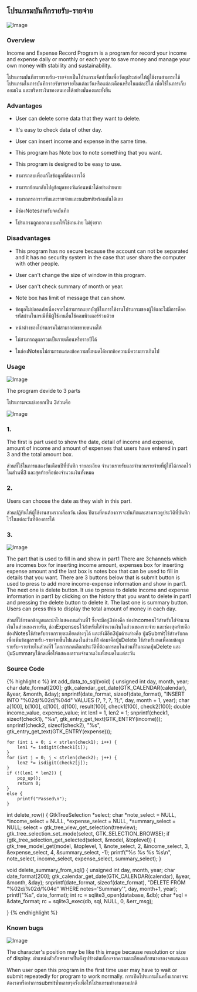 ## โปรแกรมบันทึกรายรับ-รายจ่าย

![Image](https://i.imgur.com/WepDreA.jpg)

### Overview

Income and Expense Record Program is a program for record your income and expense daily or monthly or each year to save money and manage your own money with stability and sustainability.

โปรแกรมบันทึกรายรายรับ-รายจ่ายเป็นโปรแกรมจัดทำขึ้นเพื่อวัตถุประสงค์ให้ผู้ใช้งานสามารถใช้โปรแกรมในการบันทึกรายรับรายจ่ายในแต่ละวันหรือแต่ละเดือนหรือในแต่ละปีได้ เพื่อใช้ในการเก็บออมเงิน และบริหารเงินของตนเองได้อย่างมั่นคงและยั่งยืน

### Advantages

- User can delete some data that they want to delete.

- It's easy to check data of other day.

- User can insert income and expense in the same time.

- This program has Note box to note something that you want.

- This program is designed to be easy to use.

- สามารถลบเพื่อแก้ไขข้อมูลที่ต้องการได้
- สามารถย้อนกลับไปดูข้อมูลของวันก่อนหน้าได้อย่างง่ายดาย
- สามรถกรอกรายรับและรายจ่ายและsubmitพร้อมกันได้เลย
- มีช่องNotesสำหรับจดบันทึก
- โปรแกรมถูกออกแบบมาให้ใช้งานง่าย ไม่ยุ่งยาก

### Disadvantages

- This program has no secure because the account can not be separated and it has no security system in the case that user share the computer with other people.

- User can't change the size of window in this program.

- User can't check summary of month or year.

- Note box has limit of message that can show. 

- ข้อมูลไม่ปลอดภัยเนื่องจากไม่สามารถแยกบัญชีในการใช้งานโปรแกรมของผู้ใช้และไม่มีการล็อครหัสผ่านในกรณีที่มีผู้ใช้งานอื่นใช้คอมพิวเตอร์ร่วมด้วย
- หน้าต่างของโปรแกรมไม่สามาถย่อขยายขนาดได้
- ไม่สามารถดูผลรวมเป็นรายเดือนหรือรายปีได้
- ในช่องNotesไม่สามารถแสดงข้อความทั้งหมดได้หากข้อความมีความยาวเกินไป

### Usage

![Image](https://i.imgur.com/ka1L0OY.jpg)

The program devide to 3 parts 

โปรแกรมจะแบ่งออกเป็น 3ส่วนคือ

![Image](https://i.imgur.com/dGfH7bR.jpg)

### 1.
  The first is part used to show the date, detail of income and expense, amount of income and amount of expenses that users have entered in part 3 and the total amount box.
  
  ส่วนที่ใช้ในการแสดงวันเดือนปีที่บันทึก รายละเอียด จำนวนรายรับและจำนวนรายจ่ายที่ผู้ใช้ได้กรอกไว้ในส่วนที่3 และสุดท้ายคือช่องจำนวนเงินทั้งหมด

### 2.
  Users can choose the date as they wish in this part. 
  
  ส่วนปฎิทินให้ผู้ใช้งานสามราถเลือกวัน เดือน ปีตามที่ตนต้องการจะบันทึกและสามารถดูประวิติที่บันทึกไว้ในแต่ละวันที่ต้องการได้

### 3.

![Image](https://i.imgur.com/V3zAuIe.jpg)

  The part that is used to fill in and show in part1 There are 3channels which are incomes box for inserting income amount, expenses box for inserting expense amount and the last box is notes box that can be used to fill in details that you want. There are 3 buttons below that is submit button is used to press to add more income-expense information and show in part1. The next one is delete button. It use to press to delete income and expense information in part1 by clicking on the history that you want to delete in part1 and pressing the delete button to delete it. The last one is summary button. Users can press this to display the total amount of money in each day. 
  
  ส่วนที่ใช้กรอกข้อมูลและนำไปแสดงบนส่วนที่1 ซึ่งจะมีอยู่3ช่องคือ ช่องIncomesไว้สำหรับใส่จำนวนเงินในส่วนของรายรับ, ช่องExpensesไว้สำหรับใส่จำนวนเงินในส่วนของรายจ่าย และช่องสุดท้ายคือช่องNotesใช้สำหรับกรอกรายละเอียดต่างๆได้ และยังมีอีก3ปุ่มด้านล่างคือ ปุ่มSubmitใช้สำหรับกดเพื่อเพิ่มข้อมูลรายรับ-รายจ่ายขึ้นไปแสดงในส่วนที่1 ต่อมาคือปุ่มDelete ใช้สำหรับกดเพื่อลบข้อมูลรายรับ-รายจ่ายในส่วนที่1 โดยการกดเลือกประวัติที่ต้องการลบในส่วนที่1และกดปุ่มDelete และปุ่มSummaryใช้กดเพื่อให้แสดงผลรวมจำนวนเงินทั้งหมดในแต่ละวัน

### Source Code

{% highlight c %}
int add_data_to_sql(void) {
	unsigned int day, month, year;
	char date_format[200];
	gtk_calendar_get_date(GTK_CALENDAR(calendar), &year, &month, &day);
	snprintf(date_format, sizeof(date_format), "INSERT INTO \"%02d/%02d/%04d\" VALUES (?, ?, ?, ?);", day, month + 1, year);
	char a[100], b[100], c[100], d[100], result[100], check1[100], check2[100];
	double income_value, expense_value;
	int len1 = 1, len2 = 1;
	snprintf(check1, sizeof(check1), "%s", gtk_entry_get_text(GTK_ENTRY(income)));
	snprintf(check2, sizeof(check2), "%s", gtk_entry_get_text(GTK_ENTRY(expense)));

	for (int i = 0; i < strlen(check1); i++) {
		len1 *= isdigit(check1[i]);
	}
	for (int j = 0; j < strlen(check2); j++) {
		len2 *= isdigit(check2[j]);
	}
	if (!(len1 * len2)) {
		pop_up();
		return 0;
	}
	else {
		printf("Passed\n");
	}


int delete_row() {
	GtkTreeSelection *select;
	char *note_select = NULL, *income_select = NULL, *expense_select = NULL, *summary_select = NULL;
	select = gtk_tree_view_get_selection(treeview);
	gtk_tree_selection_set_mode(select, GTK_SELECTION_BROWSE);
	if (gtk_tree_selection_get_selected(select, &model, &toplevel)) {
		gtk_tree_model_get(model, &toplevel, 1, &note_select, 2, &income_select, 3, &expense_select, 4, &summary_select, -1);
		printf("%s %s %s %s\n", note_select, income_select, expense_select, summary_select);
	}


void delete_summary_from_sql() {
	unsigned int day, month, year;
	char date_format[200];
	gtk_calendar_get_date(GTK_CALENDAR(calendar), &year, &month, &day);
	snprintf(date_format, sizeof(date_format), "DELETE FROM \"%02d/%02d/%04d\" WHERE notes='Summary'", day, month+1, year);
	printf("%s", date_format);
	int rc = sqlite3_open(database, &db);
	char *sql = &date_format;
	rc = sqlite3_exec(db, sql, NULL, 0, &err_msg);

}
{% endhighlight %}

### Known bugs

![Image](https://i.imgur.com/l4FzB9a.jpg)

The character's position may be like this image because resolution or size of display.
ตำแหน่งตัวอักษรอาจเป็นดังรูปข้างต้นเนื่องจากความละเอียดหรือขนาดของจอแสดงผล

When user open this program in the first time user may have to wait or submit repeatedly for program to work normally.
การเปิดโปรแกรมในครั้งแรกอาจจะต้องรอหรือทำการsubmitซ้ำหลายๆครั้งเพื่อให้โปรแกรมทำงานตามปกติ
